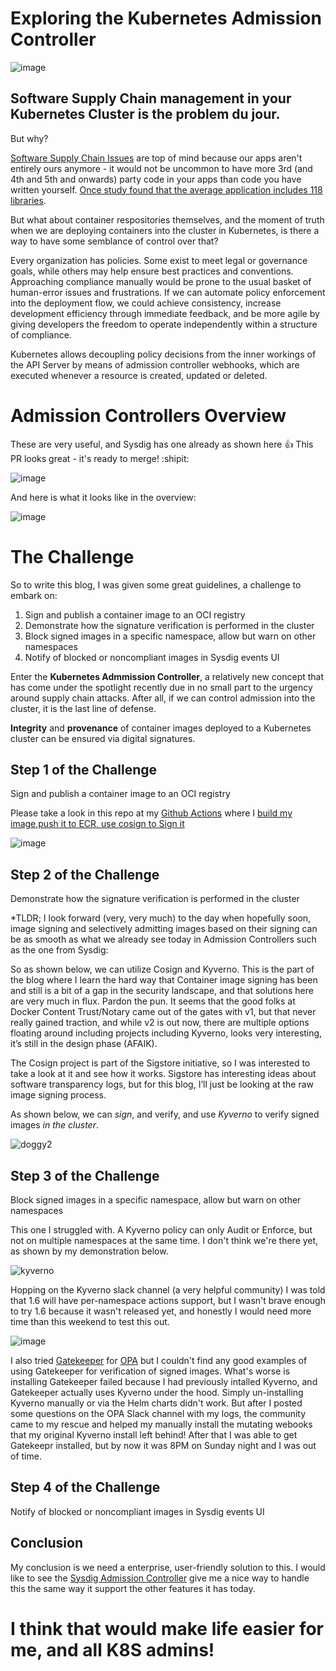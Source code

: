 # Exploring the Kubernetes Admission Controller
![image](https://user-images.githubusercontent.com/4404271/151740166-10bdef5e-a98c-4a2b-a104-4ff79756b209.png)

## Software Supply Chain management in your Kubernetes Cluster is the problem du jour.

But why?

[Software Supply Chain Issues](https://sysdig.com/blog/software-supply-chain-security/) are top of mind because our apps aren't entirely ours anymore - it would not be uncommon to have more 3rd (and 4th and 5th and onwards) party code in your apps than code you have written yourself. 
[Once study found that the average application includes 118 libraries](https://www.contrastsecurity.com/hubfs/DocumentsPDF/2021-Contrast-Labs-Open-Source-Security-Report.pdf).  

But what about container respositories themselves, and the moment of truth when we are deploying containers into the cluster in Kubernetes, is there a way to have some semblance of control over that?  

Every organization has policies. Some exist to meet legal or governance goals, while others may help ensure best practices and conventions. Approaching compliance manually would be prone to the usual basket of human-error issues and frustrations. If we can automate policy enforcement into the deployment flow, we could achieve consistency, increase development efficiency through immediate feedback, and be more agile by giving developers the freedom to operate independently within a structure of compliance.

Kubernetes allows decoupling policy decisions from the inner workings of the API Server by means of admission controller webhooks, which are executed whenever a resource is created, updated or deleted.

# Admission Controllers Overview

These are very useful, and Sysdig has one already as shown here
:+1: This PR looks great - it's ready to merge! :shipit:

![image](https://user-images.githubusercontent.com/4404271/151738456-2c55a5d7-386e-4626-a16a-a8468eb1eda4.png)

And here is what it looks like in the overview:

![image](https://user-images.githubusercontent.com/4404271/151739851-5978365e-ff7a-499d-857f-b04044e13b74.png)

# The Challenge

So to write this blog, I was given some great guidelines, a challenge to embark on:

1. Sign and publish a container image to an OCI registry
2. Demonstrate how the signature verification is performed in the cluster
3. Block signed images in a specific namespace, allow but warn on other namespaces
4. Notify of blocked or noncompliant images in Sysdig events UI

Enter the **Kubernetes Admmission Controller**, a relatively new concept that has come under the spotlight recently due in no small part to the urgency around supply chain 
attacks.  After all, if we can control admission into the cluster, it is the last line of defense.

**Integrity** and **provenance** of container images deployed to a Kubernetes cluster can be ensured via digital signatures. 



## Step 1 of the Challenge
Sign and publish a container image to an OCI registry

Please take a look in this repo at my [Github Actions](https://github.com/bwolmarans/kitty/actions/workflows/main.yml) where I [build my image,push it to ECR, use cosign to Sign it](https://github.com/bwolmarans/kitty/blob/main/.github/workflows/main.yml) 

![image](https://user-images.githubusercontent.com/4404271/151818873-7efe2add-930c-4532-8089-82824229af26.png)


## Step 2 of the Challenge
Demonstrate how the signature verification is performed in the cluster

*TLDR; I look forward (very, very much) to the day when hopefully soon, image signing and selectively admitting images based on their signing can be as smooth as what we already see today in Admission Controllers such as the one from Sysdig: 

So as shown below, we can utilize Cosign and Kyverno.  This is the part of the blog where I learn the hard way that Container image signing has been and still is a bit of a gap in the security landscape, and that solutions here are very much in flux.  Pardon the pun.  It seems that the good folks at Docker Content Trust/Notary came out of the gates with v1, but that never really gained traction, and while v2 is out now, there are multiple options floating around including projects including Kyverno, looks very interesting, it’s still in the design phase (AFAIK).

The Cosign project is part of the Sigstore initiative, so I was interested to take a look at it and see how it works. Sigstore has interesting ideas about software transparency logs, but for this blog, I’ll just be looking at the raw image signing process.

As shown below, we can *sign*, and verify, and use *Kyverno* to verify signed images *in the cluster*.

![doggy2](https://user-images.githubusercontent.com/4404271/151875416-e84f53bb-487d-47b0-b778-94841f25730a.gif)

## Step 3 of the Challenge
Block signed images in a specific namespace, allow but warn on other namespaces

This one I struggled with. A Kyverno policy can only Audit or Enforce, but not on multiple namespaces at the same time. I don't think we're there yet, as shown by my demonstration below.

![kyverno](https://i.imgur.com/5r7JOIu.gif)

Hopping on the Kyverno slack channel (a very helpful community) I was told that 1.6 will have per-namespace actions support, but I wasn't brave enough to try 1.6 because it wasn't released yet, and honestly I would need more time than this weekend to test this out.

![image](https://user-images.githubusercontent.com/4404271/151742099-841d4806-6530-4401-a497-20f2072f4c79.png)

I also tried [Gatekeeper](https://github.com/open-policy-agent/gatekeeper) for [OPA](https://github.com/open-policy-agent/opa) but I couldn't find any good examples of using Gatekeeper for verification of signed images.  What's worse is installing Gatekeeper failed because I had previously intalled Kyverno, and Gatekeeper actually uses Kyverno under the hood.  Simply un-installing Kyverno manually or via the Helm charts didn't work.  But after I posted some questions on the OPA Slack channel with my logs, the community came to my rescue and helped my manually install the mutating webooks that my original Kyverno install left behind!  After that I was able to get Gatekeepr installed, but by now it was 8PM on Sunday night and I was out of time.

## Step 4 of the Challenge
Notify of blocked or noncompliant images in Sysdig events UI

## Conclusion

My conclusion is we need a enterprise, user-friendly solution to this.  I would like to see the [Sysdig Admission Controller](https://docs.sysdig.com/en/docs/sysdig-secure/scanning/admission-controller/) give me a nice way to handle this the same way it support the other features it has today.   

# I think that would make life easier for me, and all K8S admins!




